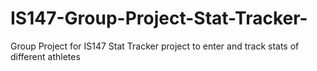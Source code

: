# IS147-Group-Project-Stat-Tracker-
Group Project for IS147
Stat Tracker project to enter and track stats of different athletes
